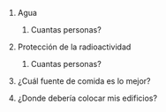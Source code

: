 


1. Agua
   1. Cuantas personas?
2. Protección de la radioactividad
   1. Cuantas personas?


3. ¿Cuál fuente de comida es lo mejor?
4. ¿Donde debería colocar mis edificios?